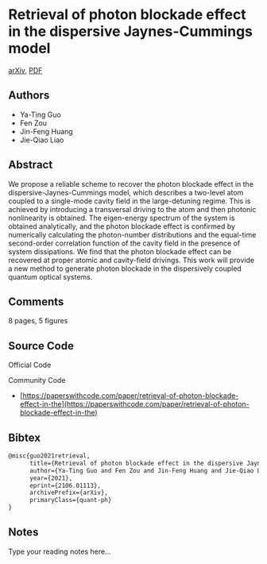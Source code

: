 
# Retrieval of photon blockade effect in the dispersive Jaynes-Cummings model

[arXiv](https://arxiv.org/abs/2106.01113), [PDF](https://arxiv.org/pdf/2106.01113.pdf)

## Authors

- Ya-Ting Guo
- Fen Zou
- Jin-Feng Huang
- Jie-Qiao Liao

## Abstract

We propose a reliable scheme to recover the photon blockade effect in the dispersive-Jaynes-Cummings model, which describes a two-level atom coupled to a single-mode cavity field in the large-detuning regime. This is achieved by introducing a transversal driving to the atom and then photonic nonlinearity is obtained. The eigen-energy spectrum of the system is obtained analytically, and the photon blockade effect is confirmed by numerically calculating the photon-number distributions and the equal-time second-order correlation function of the cavity field in the presence of system dissipations. We find that the photon blockade effect can be recovered at proper atomic and cavity-field drivings. This work will provide a new method to generate photon blockade in the dispersively coupled quantum optical systems.

## Comments

8 pages, 5 figures

## Source Code

Official Code



Community Code

- [https://paperswithcode.com/paper/retrieval-of-photon-blockade-effect-in-the](https://paperswithcode.com/paper/retrieval-of-photon-blockade-effect-in-the)

## Bibtex

```tex
@misc{guo2021retrieval,
      title={Retrieval of photon blockade effect in the dispersive Jaynes-Cummings model}, 
      author={Ya-Ting Guo and Fen Zou and Jin-Feng Huang and Jie-Qiao Liao},
      year={2021},
      eprint={2106.01113},
      archivePrefix={arXiv},
      primaryClass={quant-ph}
}
```

## Notes

Type your reading notes here...

